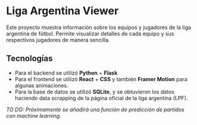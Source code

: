 # Liga Argentina Viewer

Este proyecto muestra información sobre los equipos y jugadores de la liga argentina de fútbol. Permite visualizar detalles de cada equipo y sus respectivos jugadores de manera sencilla.

## Tecnologías

- Para el backend se utilizó **Python** + **Flask**
- Para el frontend se utilizó **React** + **CSS** y también **Framer Motion** para algunas animaciones.
- Para la base de datos se utilizó **SQLite**, y se obtuvieron los datos haciendo data scrapping de la página oficial de la liga argentina (LPF).


*TO DO: Próximamente se añadirá una función de predicción de partidos con machine learning.*
